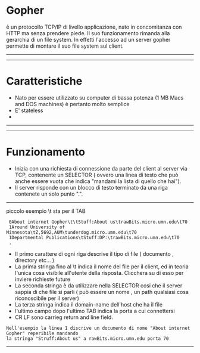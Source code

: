 # Gopher 
è un protocollo TCP/IP di livello applicazione, nato in concomitanza con HTTP ma senza prendere piede.
Il suo funzionamento rimanda alla gerarchia di un file system. In effetti l'accesso ad un server gopher permette di montare 
il suo file system sul client.

---
---

# Caratteristiche
* Nato per essere utilizzato su computer di bassa potenza (1 MB Macs and DOS machines) è pertanto molto semplice
* E' stateless
* 

---
---

# Funzionamento
* Inizia con una richiesta di connessione da parte del client al server via TCP, contenente un SELECTOR ( ovvero una linea 
di testo che può anche essere vuota che indica "mandami la lista di quello che hai"). 
* Il server risponde con un blocco di testo terminato da una riga contenete un solo punto ".".
---
piccolo esempio \t sta per il TAB
```
 0About internet Gopher\t\tStuff:About us\trawBits.micro.umn.edu\t70
 1Around University of Minnesota\tZ,5692,AUM\tunderdog.micro.umn.edu\t70
 1Departmental Publications\tStuff:DP:\trawBits.micro.umn.edu\t70
 .
```
* Il primo carattere di ogni riga descrive il tipo di file ( documento , directory etc... )
* La prima stringa fino al \t indica il nome del file per il client, ed in teoria l'unica cosa visibile
all'utente della risposta. Clicchera su di esso per inviere richieste future
* La seconda stringa è da utilizzare nella SELECTOR cosi che il server sappia di che file si parli 
( può essere un nome , un path qualsiasi cosa riconoscibile per il server)
* La terza stringa indica il domain-name dell'host che ha il file 
* l'ultimo campo dopo l'ultimo TAB indica la porta a cui connettersi
* CR LF sono carrieg return and line field.
```
Nell'esempio la linea 1 discrive un documento di nome "About internet Gopher" reperibile mandando 
la stringa "Struff:About us" a rawBits.micro.umn.edu porta 70
```
---














